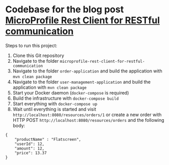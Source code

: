 # Codebase for the blog post [MicroProfile Rest Client for RESTful communication](https://rieckpil.de/howto-microprofile-rest-client-for-restful-communication/)

Steps to run this project:

1. Clone this Git repository
2. Navigate to the folder `microprofile-rest-client-for-restful-communication`
3. Navigate to the folder `order-application` and build the application with `mvn clean package`
4. Navigate to the folder `user-management-application` and build the application with `mvn clean package`
5. Start your Docker daemon (`docker-compose` is required)
6. Build the infrastructure with `docker-compose build`
7. Start everything with `docker-compose up`
8. Wait until everything is started and visit `http://localhost:8080/resources/orders/1` or create a new order with HTTP POST `http://localhost:8080/resources/orders` and the following body:
```
{
    "productName" : "Flatscreen",
    "userId": 12,
    "amount": 12,
    "price": 13.37
}
```
